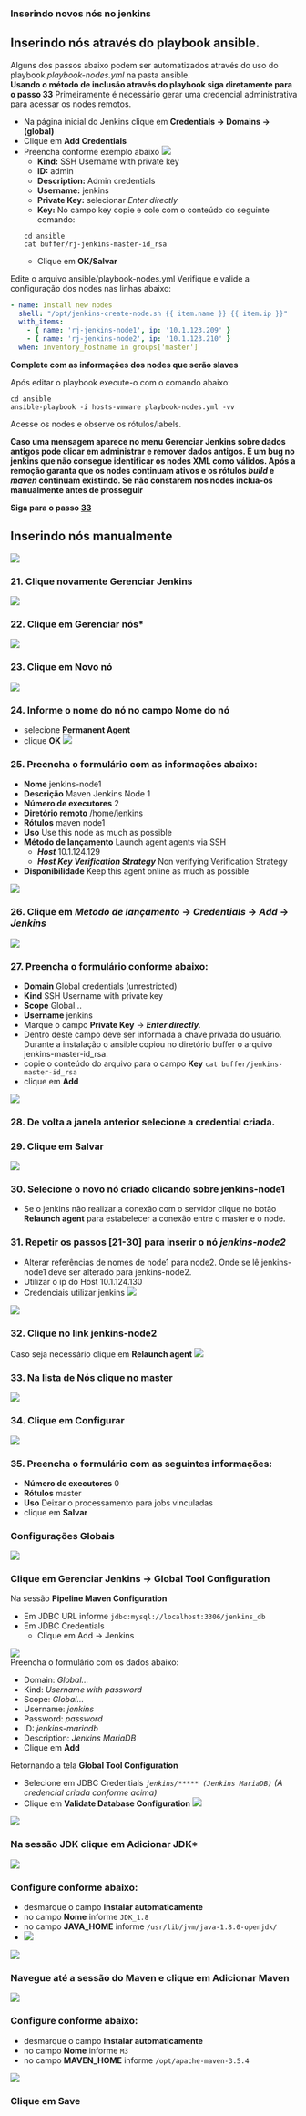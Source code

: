 ### Inserindo novos nós no jenkins

## Inserindo nós através do playbook ansible.
Alguns dos passos abaixo podem ser automatizados através do uso do playbook *playbook-nodes.yml* na pasta ansible.</br>
**Usando o método de inclusão através do playbook siga diretamente para o passo 33**
Primeiramente é necessário gerar uma credencial administrativa para acessar os nodes remotos.
- Na página inicial do Jenkins clique em **Credentials &rarr; Domains &rarr; (global)**
- Clique em **Add Credentials**
- Preencha conforme exemplo abaixo
![](images/fig110.png)<br/>
  - **Kind:** SSH Username with private key
  - **ID:** admin
  - **Description:** Admin credentials
  - **Username:** jenkins
  - **Private Key:** selecionar *Enter directly*
  - **Key:** No campo key copie e cole com o conteúdo do seguinte comando:</br>
  ```
  cd ansible
  cat buffer/rj-jenkins-master-id_rsa
  ```
  - Clique em **OK/Salvar**

Edite o arquivo ansible/playbook-nodes.yml
Verifique e valide a configuração dos nodes nas linhas abaixo:
```yaml
- name: Install new nodes
  shell: "/opt/jenkins-create-node.sh {{ item.name }} {{ item.ip }}"
  with_items:
    - { name: 'rj-jenkins-node1', ip: '10.1.123.209' }
    - { name: 'rj-jenkins-node2', ip: '10.1.123.210' }
  when: inventory_hostname in groups['master']
```
**Complete com as informações dos nodes que serão slaves**

Após editar o playbook execute-o com o comando abaixo:
```
cd ansible
ansible-playbook -i hosts-vmware playbook-nodes.yml -vv
```

Acesse os nodes e observe os rótulos/labels.

**Caso uma mensagem aparece no menu Gerenciar Jenkins sobre dados antigos pode clicar em administrar e remover dados antigos. É um bug no jenkins que não consegue identificar os nodes XML como válidos. Após a remoção garanta que os nodes continuam ativos e os rótulos _build_ e _maven_ continuam existindo. Se não constarem nos nodes inclua-os manualmente antes de prosseguir**<br/>

**Siga para o passo [33](#_33-na-lista-de-nós-clique-no-master)**

## Inserindo nós manualmente
![](images/fig17-enter-config.png)<br/>
### 21. Clique novamente **Gerenciar Jenkins**
![](images/fig18-config-node.png)
### 22. Clique em **Gerenciar nós***
![](images/fig19-new-node.png)
### 23. Clique em **Novo nó**
![](images/fig20-new-node.png)
### 24. Informe o nome do nó no campo **Nome do nó**
  - selecione **Permanent Agent**
  - clique **OK**
![](images/fig21-new-node.png)
### 25. Preencha o formulário com as informações abaixo:
  - **Nome** jenkins-node1
  - **Descrição** Maven Jenkins Node 1
  - **Número de executores** 2
  - **Diretório remoto** /home/jenkins
  - **Rótulos** maven node1
  - **Uso** Use this node as much as possible
  - **Método de lançamento** Launch agent agents via SSH
    - **_Host_** 10.1.124.129
    - **_Host Key Verification Strategy_** Non verifying Verification Strategy
  - **Disponibilidade** Keep this agent online as much as possible

![](images/fig22-new-node.png)
### 26. Clique em *Metodo de lançamento* -> *Credentials* -> *Add* -> **_Jenkins_**
![](images/fig23-new-node.png)
### 27. Preencha o formulário conforme abaixo:
  - **Domain** Global credentials (unrestricted)
  - **Kind** SSH Username with private key
  - **Scope** Global...
  - **Username** jenkins
  - Marque o campo **Private Key** -> **_Enter directly_**.
  - Dentro deste campo deve ser informada a chave privada do usuário. Durante a instalação o ansible copiou no diretório buffer o arquivo jenkins-master-id_rsa.
  - copie o conteúdo do arquivo para o campo **Key** `cat buffer/jenkins-master-id_rsa`
  - clique em **Add**

![](images/fig24-new-node.png)
### 28. De volta a janela anterior selecione a credential criada.
### 29. Clique em **Salvar**
![](images/fig25-new-node.png)
### 30. Selecione o novo nó criado clicando sobre **jenkins-node1**
  - Se o jenkins não realizar a conexão com o servidor clique no botão **Relaunch agent** para estabelecer a conexão entre o master e o node.
### 31. Repetir os passos [21-30] para inserir o nó *jenkins-node2*
  - Alterar referências de nomes de node1 para node2. Onde se lê jenkins-node1 deve ser alterado para jenkins-node2.
  - Utilizar o ip do Host 10.1.124.130
  - Credenciais utilizar jenkins
![](images/fig26-new-node.png)

![](images/fig27-new-node.png)
### 32. Clique no link **jenkins-node2**
Caso seja necessário clique em **Relaunch agent**
![](images/fig28-new-node.png)
### 33. Na lista de Nós clique no **master**
![](images/fig29-new-node.png)
### 34. Clique em **Configurar**
![](images/fig30-new-node.png)
### 35. Preencha o formulário com as seguintes informações:
  - **Número de executores** 0
  - **Rótulos** master
  - **Uso** Deixar o processamento para jobs vinculadas
  - clique em **Salvar**

### Configurações Globais

![](images/fig31-global.png)
### Clique em **Gerenciar Jenkins &rarr; Global Tool Configuration**

Na sessão **Pipeline Maven Configuration**
- Em JDBC URL informe `jdbc:mysql://localhost:3306/jenkins_db`
- Em JDBC Credentials
  - Clique em Add &rarr; Jenkins

![](images/fig114.png)</br>
Preencha o formulário com os dados abaixo:
- Domain: _Global..._
- Kind: _Username with password_
- Scope: _Global..._
- Username: _jenkins_
- Password: _password_
- ID: _jenkins-mariadb_
- Description: _Jenkins MariaDB_
- Clique em **Add**

Retornando a tela **Global Tool Configuration**
- Selecione em JDBC Credentials _`jenkins/***** (Jenkins MariaDB)`_ _(A credencial criada conforme acima)_
- Clique em **Validate Database Configuration**
![](images/fig115.png)</br>

![](images/fig32-global.png)
### Na sessão JDK clique em **Adicionar JDK***

![](images/fig33-global.png)
### Configure conforme abaixo:
  - desmarque o campo **Instalar automaticamente**
  - no campo **Nome** informe `JDK_1.8`
  - no campo **JAVA_HOME** informe `/usr/lib/jvm/java-1.8.0-openjdk/`
  - ![](images/fig34-global.png)

![](images/fig35-global.png)
### Navegue até a sessão do Maven e clique em **Adicionar Maven**

![](images/fig36-global.png)
### Configure conforme abaixo:
 - desmarque o campo **Instalar automaticamente**
 - no campo **Nome** informe `M3`
 - no campo **MAVEN_HOME** informe `/opt/apache-maven-3.5.4`

![](images/fig37-global.png)
### Clique em **Save**
